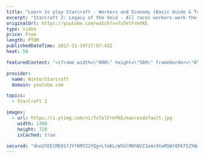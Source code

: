 ```yaml
---
title: "Learn to play Starcraft - Workers and Economy (Basic Guide & Tutorial)"
excerpt: "Starcraft 2: Legacy of the Void - All races workers work the same (mule notwithstanding!)  Wiki on mining: http://wiki.teamliquid.net/starcraft2/Mining_Minerals"
originalUrl: https://youtube.com/watch?v=TxTelFrmfKE
type: video
price: Free
length: PT8M
publishedDateTime: 2017-11-19T17:07:42Z
heat: 50

featuredContent: "<iframe width=\"800\" height=\"500\" frameborder=\"0\" src=\"https://www.youtube.com/embed/TxTelFrmfKE\" allow=\"accelerometer; autoplay; encrypted-media; gyroscope; picture-in-picture\" allowfullscreen></iframe>"

provider:
  name: WinterStarcraft
  domain: youtube.com

topics:
  - StarCraft 2

images:
  - url: https://i.ytimg.com/vi/TxTelFrmfKE/maxresdefault.jpg
    width: 1280
    height: 720
    isCached: true

secured: "dnn2YEEtME01fJYfKM722YQg+LYeKLcW5UlMOhNVZ1e4c9twM5Wt0FK75ZYWok88OeOCCKsNOmn07h8L6OHqnTW5cuhNu0FyUXOLHi5eQEHS6EEsXCcwJT1+hxPqynMZesUj9hRnQHihterXvZDIYuCqOMWXOJVnTCxxrTI0uo6OkNQspv8db9H3TSz6bPTGT6a9PXg8OsdwJdB8ykRKVHuFjSvyuNsPWB4LYOGHtrH6kcd/A7ygzfOq62pVTcPYUnOhquq6q6egyYlFIBPBrO91zhoUU0aO7/9Vpu++PVPPzglnr30HhZ8qbVgQWGc6deI5I2p1EQ4laG1gEMVcOEnc5slj9Y7UY9G9WuCHQHEuj+4WHDtTcQEVYj6OxMSkTABPnAhEUzDy3r3vBfLfGMDAWCn3rwSz6mwBoKpRdFM=;8H1nQdv0hJ2nv3coYmW1Yw=="
---
```



